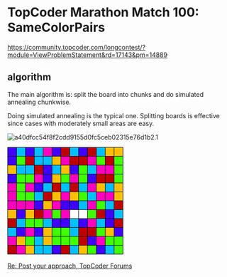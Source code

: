 # TopCoder Marathon Match 100: SameColorPairs

<https://community.topcoder.com/longcontest/?module=ViewProblemStatement&rd=17143&pm=14889>

## algorithm

The main algorithm is: split the board into chunks and do simulated annealing chunkwise.

Doing simulated annealing is the typical one.
Splitting boards is effective since cases with moderately small areas are easy.

![a40dfcc54f8f2cdd9155d0fc5ceb02315e76d1b2.1](https://user-images.githubusercontent.com/2203128/39192521-4eabe0ac-4814-11e8-83b9-be3d79b93b13.gif)

![4165](https://github.com/kmyk/topcoder-marathon-match-100-same-color-pairs/raw/master/image/4165.gif)

[Re: Post your approach, TopCoder Forums](https://apps.topcoder.com/forums/?module=Thread&threadID=916946&start=0&mc=13#2263153)
